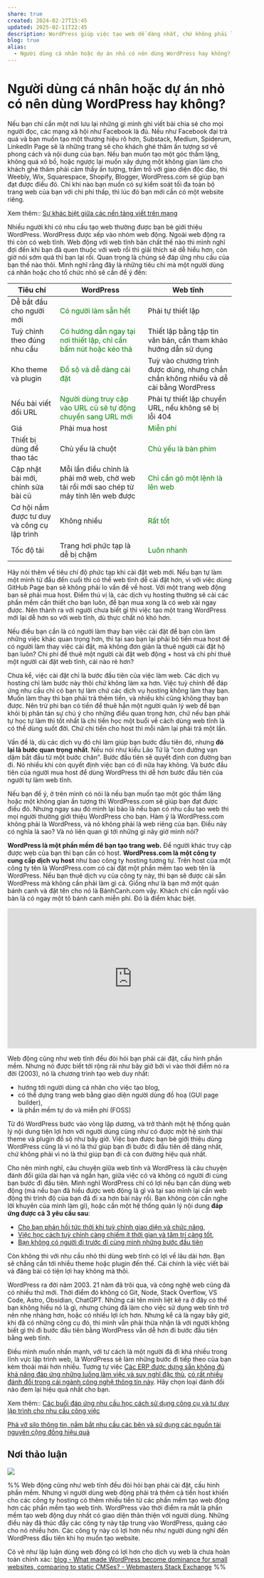 ```yaml
---
share: true
created: 2024-02-27T15:45
updated: 2025-02-11T22:45
description: WordPress giúp việc tạo web dễ dàng nhất, chứ không phải là thứ tạo web hiệu quả nhất
blog: true
alias:
  - Người dùng cá nhân hoặc dự án nhỏ có nên dùng WordPress hay không?
---
```

# Người dùng cá nhân hoặc dự án nhỏ có nên dùng WordPress hay không?
Nếu bạn chỉ cần một nơi lưu lại những gì mình ghi viết bài chia sẻ cho mọi người đọc, các mạng xã hội như Facebook là đủ. Nếu như Facebook đại trà quá và bạn muốn tạo một thương hiệu rõ hơn, Substack, Medium, Spiderum, LinkedIn Page sẽ là những trang sẽ  cho khách ghé thăm ấn tượng sơ về phong cách và nội dung của bạn. Nếu bạn muốn tạo một góc thầm lặng, không quá xô bồ, hoặc ngược lại muốn xây dựng một không gian làm cho khách ghé thăm phải cảm thấy ấn tượng, trầm trồ với giao diện độc đáo, thì Weebly, Wix, Squarespace, Shopify, Blogger, WordPress.com sẽ giúp bạn đạt được điều đó. Chỉ khi nào bạn muốn có sự kiểm soát tối đa toàn bộ trang web của bạn với chi phí thấp, thì lúc đó bạn mới cần có một website riêng.

Xem thêm:: [Sự khác biệt giữa các nền tảng viết trên mạng](./S%E1%BB%B1%20kh%C3%A1c%20bi%E1%BB%87t%20gi%E1%BB%AFa%20c%C3%A1c%20n%E1%BB%81n%20t%E1%BA%A3ng%20vi%E1%BA%BFt%20tr%C3%AAn%20m%E1%BA%A1ng.md)

Nhiều người khi có nhu cầu tạo web thường được bạn bè giới thiệu WordPress. WordPress được xếp vào nhóm web động. Ngoài web động ra thì còn có web tĩnh. Web động với web tĩnh bản chất thế nào thì mình nghĩ đợi đến khi bạn đã quen thuộc với web rồi thì giải thích sẽ dễ hiểu hơn, còn giờ nói sớm quá thì bạn lại rối. Quan trọng là chúng sẽ đáp ứng nhu cầu của bạn thế nào thôi. Mình nghĩ rằng đây là những tiêu chí mà một người dùng cá nhân hoặc cho tổ chức nhỏ sẽ cần để ý đến:

| Tiêu chí                                    | WordPress                                                                                          | Web tĩnh                                                                             |
| ------------------------------------------- | -------------------------------------------------------------------------------------------------- | ------------------------------------------------------------------------------------ |
| Dễ bắt đầu cho người mới                    | <span style="color:green">Có người làm sẵn hết</span>                                              | Phải tự thiết lập                                                                    |
| Tuỳ chỉnh theo đúng nhu cầu                 | <span style="color:green">Có hướng dẫn ngay tại nơi thiết lập, chỉ cần bấm nút hoặc kéo thả</span> | Thiết lập bằng tập tin văn bản, cần tham khảo hướng dẫn sử dụng                      |
| Kho theme và plugin                         | <span style="color:green">Đồ sộ và dễ dàng cài đặt</span>                                          | Tuỳ vào chương trình được dùng, nhưng chắn chắn không nhiều và dễ cài bằng WordPress |
| Nếu bài viết đổi URL                        | <span style="color:green">Người dùng truy cập vào URL cũ sẽ tự động chuyển sang URL mới</span>     | Phải tự thiết lập chuyển URL, nếu không sẽ bị lỗi 404                                |
| Giá                                         | Phải mua host                                                                                      | <span style="color:green">Miễn phí</span>                                            |
| Thiết bị dùng để thao tác                   | Chủ yếu là chuột                                                                                   | <span style="color:green">Chủ yếu là bàn phím</span>                                 |
| Cập nhật bài mới, chỉnh sửa bài cũ          | Mỗi lần điều chỉnh là phải mở web, chờ web tải rồi mới sao chép từ máy tính lên web được           | <span style="color:green">Chỉ cần gõ một lệnh là lên web</span>                      |
| Cơ hội nắm được tư duy và công cụ lập trình | Không nhiều                                                                                        | <span style="color:green">Rất tốt</span>                                             |
| Tốc độ tải                                  | Trang hơi phức tạp là dễ bị chậm                                                                   | <span style="color:green">Luôn nhanh</span>                                          |

Hãy nói thêm về tiêu chí độ phức tạp khi cài đặt web mới. Nếu bạn tự làm một mình từ đầu đến cuối thì có thể web tĩnh dễ cài đặt hơn, vì với việc dùng GitHub Page bạn sẽ không phải lo vấn đề về host. Với một trang web động bạn sẽ phải mua host. Điểm thú vị là, các dịch vụ hosting thường sẽ cài các phần mềm cần thiết cho bạn luôn, để bạn mua xong là có web xài ngay được. Nên thành ra với người chưa biết gì thì việc tạo một trang WordPress mới lại dễ hơn so với web tĩnh, dù thực chất nó khó hơn.

Nếu điều bạn cần là có người làm thay bạn việc cài đặt để bạn còn làm những việc khác quan trọng hơn, thì tại sao bạn lại phải bỏ tiền mua host để có người làm thay việc cài đặt, mà không đơn giản là thuê người cài đặt hộ bạn luôn? Chi phí để thuê một người cài đặt web động + host và chi phí thuê một người cài đặt web tĩnh, cái nào rẻ hơn?

Chưa kể, việc cài đặt chỉ là bước đầu tiên của việc làm web. Các dịch vụ hosting chỉ làm bước này thôi chứ không làm xa hơn. Việc tuỳ chỉnh để đáp ứng nhu cầu chỉ có bạn tự làm chứ các dịch vụ hosting không làm thay bạn. Muốn làm thay thì bạn phải trả thêm tiền, và nhiều khi cũng không thay bạn được. Nên trừ phi bạn có tiền để thuê hẳn một người quản lý web để bạn khỏi bị phân tán sự chú ý cho những điều quan trọng hơn, chứ nếu bạn phải tự học tự làm thì tốt nhất là chi tiền học một buổi về cách dùng web tĩnh là có thể dùng suốt đời. Chứ chi tiền cho host thì mỗi năm lại phải trả một lần.

Vấn đề là, dù các dịch vụ đó chỉ làm giúp bạn bước đầu tiên đó, nhưng **đó lại là bước quan trọng nhất**. Nếu nói như kiểu Lão Tử là "con đường vạn dặm bắt đầu từ một bước chân". Bước đầu tiên sẽ quyết định con đường bạn đi. Nó nhiều khi còn quyết định việc bạn có đi nữa hay không. Và bước đầu tiên của người mua host để dùng WordPress thì dễ hơn bước đầu tiên của người tự làm web tĩnh.

Nếu bạn để ý, ở trên mình có nói là nếu bạn muốn tạo một góc thầm lặng hoặc một không gian ấn tượng thì WordPress.com sẽ giúp bạn đạt được điều đó. Nhưng ngay sau đó mình lại bảo là nếu bạn có nhu cầu tạo web thì mọi người thường giới thiệu WordPress cho bạn. Hàm ý là WordPress.com không phải là WordPress, và nó không phải là web riêng của bạn. Điều này có nghĩa là sao? Và nó liên quan gì tới những gì nãy giờ mình nói?

**WordPress là một phần mềm để bạn tạo trang web.** Để người khác truy cập được web của bạn thì bạn cần có host. **WordPress.com là một công ty cung cấp dịch vụ host** như bao công ty hosting tương tự. Trên host của một công ty tên là WordPress.com có cài đặt một phần mềm tạo web tên là WordPress. Nếu bạn thuê dịch vụ của công ty này, thì bạn sẽ được cài sẵn WordPress mà không cần phải làm gì cả. Giống như là bạn mở một quán bánh canh và đặt tên cho nó là BánhCanh.com vậy. Khách chỉ cần ngồi vào bàn là có ngay một tô bánh canh miễn phí. Đó là điểm khác biệt.

<iframe width="560" height="315" src="https://videopress.com/embed/FmtB9Wcw" frameborder="0" allowfullscreen allow="clipboard-write"></iframe>
<script src="https://videopress.com/videopress-iframe.js"></script>

Web động cũng như web tĩnh đều đòi hỏi bạn phải cài đặt, cấu hình phần mềm. Nhưng nó được biết tới rộng rãi như bây giờ bởi vì vào thời điểm nó ra đời (2003), nó là chương trình tạo web duy nhất:
- hướng tới người dùng cá nhân cho việc tạo blog,
- có thể dựng trang web bằng giao diện người dùng đồ hoạ (GUI page builder),
- là phần mềm tự do và miễn phí (FOSS)

Từ đó WordPress bước vào vòng lặp dương, và trở thành một hệ thống quản lý nội dung tiện lợi hơn với người dùng cũng như có được một hệ sinh thái theme và plugin đồ sộ như bây giờ. Việc bạn được bạn bè giới thiệu dùng WordPress cũng là vì nó là thứ giúp bạn đi bước đi đầu tiên dễ dàng nhất, chứ không phải vì nó là thứ giúp bạn đi cả con đường hiệu quả nhất.

Cho nên mình nghĩ, câu chuyện giữa web tĩnh và WordPress là câu chuyện đánh đổi giữa dài hạn và ngắn hạn, giữa việc có và không có người đi cùng bạn bước đi đầu tiên. Mình nghĩ WordPress chỉ có lợi nếu bạn cần dùng web động (mà nếu bạn đã hiểu được web động là gì và tại sao mình lại cần web động thì trình độ của bạn đã đi xa hơn bài này rồi. Bạn không còn cần nghe lời khuyên của mình làm gì), hoặc cần một hệ thống quản lý nội dung **đáp ứng được cả 3 yêu cầu sau**:
- [Cho bạn  phản hồi tức thời khi tuỳ chỉnh giao diện và chức năng](../../../%E2%9A%A1Hi%E1%BB%83u%20bi%E1%BA%BFt%20s%C3%A2u/Qu%E1%BA%A3n%20l%C3%BD%20d%E1%BB%B1%20%C3%A1n,%20ph%C3%A1t%20tri%E1%BB%83n%20s%E1%BA%A3n%20ph%E1%BA%A9m,%20x%C3%A2y%20d%E1%BB%B1ng%20t%E1%BB%95%20ch%E1%BB%A9c/Ph%C3%A1t%20tri%E1%BB%83n%20s%E1%BA%A3n%20ph%E1%BA%A9m/Ki%E1%BB%83m%20%C4%91%E1%BB%8Bnh%20gi%E1%BA%A3%20thuy%E1%BA%BFt/%C4%90%E1%BB%83%20c%C3%B3%20th%E1%BB%83%20thi%E1%BA%BFt%20k%E1%BA%BF%20m%E1%BB%99t%20gi%E1%BA%A3i%20ph%C3%A1p%20m%E1%BB%99t%20c%C3%A1ch%20nhanh%20ch%C3%B3ng%20v%C3%A0%20t%E1%BB%B1%20tin,%20ta%20c%E1%BA%A7n%20%C4%91%C6%B0%E1%BB%A3c%20th%E1%BB%AD%20nghi%E1%BB%87m%20%C3%BD%20t%C6%B0%E1%BB%9Fng%20m%E1%BB%9Bi%20v%C3%A0%20ki%E1%BB%83m%20tra%20gi%E1%BA%A3%20thi%E1%BA%BFt%20ngay%20khi%20ch%C3%BAng%20v%E1%BB%ABa%20%C4%91%C6%B0%E1%BB%A3c%20ngh%C4%A9%20ra.md),
- [Việc học cách tuỳ chỉnh càng chiếm ít thời gian và tâm trí càng tốt](../../../%E2%9A%A1Hi%E1%BB%83u%20bi%E1%BA%BFt%20s%C3%A2u/Ngh%C4%A9%20v%E1%BB%81%20vi%E1%BB%87c%20ngh%C4%A9/G%C3%A1nh%20n%E1%BA%B7ng%20nh%E1%BA%ADn%20th%E1%BB%A9c,%20thi%E1%BA%BFt%20k%E1%BA%BF/M%E1%BB%97i%20m%E1%BB%99t%20th%E1%BA%AFc%20m%E1%BA%AFc%20%C4%91%E1%BB%81u%20l%C3%A0m%20t%C4%83ng%20th%C3%AAm%20kh%E1%BB%91i%20l%C6%B0%E1%BB%A3ng%20nh%E1%BA%ADn%20th%E1%BB%A9c%20m%C3%A0%20ch%C3%BAng%20ta%20c%C3%B3%20trong%20t%C3%A2m%20tr%C3%AD,%20qua%20%C4%91%C3%B3%20l%C3%A0m%20ph%C3%A2n%20t%C3%A1n%20s%E1%BB%B1%20t%E1%BA%ADp%20trung%20c%E1%BB%A7a%20ta%20kh%E1%BB%8Fi%20th%E1%BB%A9%20m%C3%A0%20ta%20%C4%91%E1%BB%8Bnh%20l%C3%A0m.md),
- [Bạn không có người đi trước đi cùng mình những bước đầu tiên](../../../%E2%9A%A1Hi%E1%BB%83u%20bi%E1%BA%BFt%20s%C3%A2u/Qu%E1%BA%A3n%20l%C3%BD%20d%E1%BB%B1%20%C3%A1n,%20ph%C3%A1t%20tri%E1%BB%83n%20s%E1%BA%A3n%20ph%E1%BA%A9m,%20x%C3%A2y%20d%E1%BB%B1ng%20t%E1%BB%95%20ch%E1%BB%A9c/Th%C3%A0nh%20l%E1%BA%ADp%20d%E1%BB%B1%20%C3%A1n/Startup/Kh%C3%B4ng%20c%C3%B3%20gi%E1%BA%A3i%20ph%C3%A1p%20n%C3%A0o%20cho%20ng%C6%B0%E1%BB%9Di%20s%C3%A1ng%20l%E1%BA%ADp%20%C4%91%E1%BB%83%20gi%E1%BA%A3i%20quy%E1%BA%BFt%20s%E1%BB%B1%20qu%C3%A1%20t%E1%BA%A3i%20ngo%C3%A0i%20nh%E1%BB%AFng%20l%E1%BB%9Di%20khuy%C3%AAn%20chung%20chung.md)

Còn không thì với nhu cầu nhỏ thì dùng web tĩnh có lợi về lâu dài hơn. Bạn sẽ chẳng cần tới nhiều theme hoặc plugin đến thế. Cái chính là việc viết bài và đăng bài có tiện lợi hay không mà thôi.

WordPress ra đời năm 2003. 21 năm đã trôi qua, và công nghệ web cũng đã có nhiều thứ mới. Thời điểm đó không có Git, Node, Stack Overflow, VS Code, Astro, Obsidian, ChatGPT. Những cái tên mình liệt kê ra ở đây có thể bạn không hiểu nó là gì, nhưng chúng đã làm cho việc sử dụng web tĩnh trở nên nhẹ nhàng hơn, hoặc có nhiều lợi ích hơn. Nhưng kể cả là ngay bây giờ, khi đã có những công cụ đó, thì mình vẫn phải thừa nhận là với người không biết gì thì đi bước đầu tiên bằng WordPress vẫn dễ hơn đi bước đầu tiên bằng web tĩnh. 

Điều mình muốn nhấn mạnh, với tư cách là một người đã đi khá nhiều trong lĩnh vực lập trình web, là WordPress sẽ làm những bước đi tiếp theo của bạn kém thoải mái hơn nhiều. Tương tự việc [Các ERP được dựng sẵn không đủ khả năng đáp ứng những luồng làm việc và suy nghĩ đặc thù](../../../%E2%9A%A1Hi%E1%BB%83u%20bi%E1%BA%BFt%20s%C3%A2u/Qu%E1%BA%A3n%20l%C3%BD%20d%E1%BB%B1%20%C3%A1n,%20ph%C3%A1t%20tri%E1%BB%83n%20s%E1%BA%A3n%20ph%E1%BA%A9m,%20x%C3%A2y%20d%E1%BB%B1ng%20t%E1%BB%95%20ch%E1%BB%A9c/H%E1%BB%87%20th%E1%BB%91ng%20th%C3%B4ng%20tin/No%20code,%20low%20code/C%C3%A1c%20ERP%20%C4%91%C6%B0%E1%BB%A3c%20d%E1%BB%B1ng%20s%E1%BA%B5n%20kh%C3%B4ng%20%C4%91%E1%BB%A7%20kh%E1%BA%A3%20n%C4%83ng%20%C4%91%C3%A1p%20%E1%BB%A9ng%20nh%E1%BB%AFng%20lu%E1%BB%93ng%20l%C3%A0m%20vi%E1%BB%87c%20v%C3%A0%20suy%20ngh%C4%A9%20%C4%91%E1%BA%B7c%20th%C3%B9.md), [có rất nhiều đánh đổi trong cái ngành công nghệ thông tin này](../../../%E2%9A%A1Hi%E1%BB%83u%20bi%E1%BA%BFt%20s%C3%A2u/C%C3%B4ng%20ngh%E1%BB%87%20th%C3%B4ng%20tin/K%E1%BB%B9%20thu%E1%BA%ADt%20ph%E1%BA%A7n%20m%E1%BB%81m/%C4%90%C3%A1nh%20%C4%91%E1%BB%95i/Vi%E1%BB%87c%20l%E1%BA%ADp%20tr%C3%ACnh%20%C3%ADt%20tr%E1%BB%B1c%20gi%C3%A1c%20h%C6%A1n%20nh%C6%B0ng%20l%E1%BA%A1i%20c%C3%B3%20nhi%E1%BB%81u%20%C4%91%C3%A1nh%20%C4%91%E1%BB%95i%20h%C6%A1n%20c%C3%A1c%20ng%C3%A0nh%20kh%C3%A1c.md). Hãy chọn loại đánh đổi nào đem lại hiệu quả nhất cho bạn.

Xem thêm:: [Các buổi đáp ứng nhu cầu học cách sử dụng công cụ và tư duy lập trình cho nhu cầu công việc](../../../%F0%9F%93%90%20D%E1%BB%B1%20%C3%A1n/C%C3%A1c%20bu%E1%BB%95i%20hu%E1%BA%A5n%20luy%E1%BB%87n%20l%E1%BA%ADp%20tr%C3%ACnh/9%20Blog/C%C3%A1c%20bu%E1%BB%95i%20%C4%91%C3%A1p%20%E1%BB%A9ng%20nhu%20c%E1%BA%A7u%20h%E1%BB%8Dc%20c%C3%A1ch%20s%E1%BB%AD%20d%E1%BB%A5ng%20c%C3%B4ng%20c%E1%BB%A5%20v%C3%A0%20t%C6%B0%20duy%20l%E1%BA%ADp%20tr%C3%ACnh%20cho%20nhu%20c%E1%BA%A7u%20c%C3%B4ng%20vi%E1%BB%87c.md)

[Phá vỡ silo thông tin, nắm bắt nhu cầu các bên và sử dụng các nguồn tài nguyên cộng đồng hiệu quả](../../../%F0%9F%93%90%20D%E1%BB%B1%20%C3%A1n/C%C3%B4ng%20c%E1%BB%A5%20cho%20h%E1%BB%87%20sinh%20th%C3%A1i/9%20Blog/Vai%20tr%C3%B2%20c%E1%BB%A7a%20c%C3%A1c%20ph%E1%BA%A7n%20m%E1%BB%81m%20ghi%20ch%C3%BA%20%C4%91%E1%BB%99ng%20l%C6%B0u%20d%E1%BB%AF%20li%E1%BB%87u%20t%E1%BA%A1i%20m%C3%A1y%20ng%C6%B0%E1%BB%9Di%20d%C3%B9ng%20v%C3%A0%20%E1%BB%9F%20%C4%91%E1%BB%8Bnh%20d%E1%BA%A1ng%20%C4%91%C6%A1n%20gi%E1%BA%A3n.md)

## Nơi thảo luận
![](https://i.imgur.com/4fq665i.png)


%% 
Web động cũng như web tĩnh đều đòi hỏi bạn phải cài đặt, cấu hình phần mềm. Nhưng vì người dùng web động phải trả thêm cả tiền host khiến cho các công ty hosting có thêm nhiều tiền từ các phần mềm tạo web động hơn các phần mềm tạo web tĩnh. WordPress vào thời điểm ra mắt là phần mềm tạo web động duy nhất có giao diện thân thiện với người dùng. Những điều này đã thúc đẩy các công ty này tập trung vào WordPress, quảng cáo cho nó nhiều hơn. Các công ty này có lợi hơn nếu như người dùng nghĩ đến WordPress đầu tiên khi họ muốn tạo website. 

Có vẻ như lập luận dùng web động có lợi hơn cho dịch vụ web là chưa hoàn toàn chính xác: [blog - What made WordPress become dominance for small websites, comparing to static CMSes? - Webmasters Stack Exchange](https://webmasters.stackexchange.com/q/145281/52079)
%%